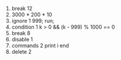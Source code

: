 1)  break 12
 2) 3000 * 200 * 10
 3) ignore 1 999; run;
 4) condition 1 k > 0 && (k - 999) % 1000 == 0
 5) break 8
 6) disable 1
 7) commands 2 <Enter> print i <Enter> end
 8) delete 2